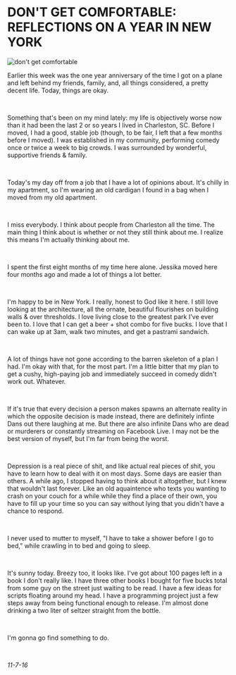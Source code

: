 DON'T GET COMFORTABLE: REFLECTIONS ON A YEAR IN NEW YORK
===

![don't get comfortable](https://i.imgur.com/CzXQIUZ.jpg)

Earlier this week was the one year anniversary of the time I got on a plane and left behind my friends, family, and, all things considered, a pretty decent life. Today, things are okay. 

<br />

Something that's been on my mind lately: my life is objectively worse now than it had been the last 2 or so years I lived in Charleston, SC. Before I moved, I had a good, stable job (though, to be fair, I left that a few months before I moved). I was established in my community, performing comedy once or twice a week to big crowds. I was surrounded by wonderful, supportive friends & family. 

<br />

Today's my day off from a job that I have a lot of opinions about. It's chilly in my apartment, so I'm wearing an old cardigan I found in a bag when I moved from my old apartment. 

<br />

I miss everybody. I think about people from Charleston all the time. The main thing I think about is whether or not they still think about me. I realize this means I'm actually thinking about me.

<br />

I spent the first eight months of my time here alone. Jessika moved here four months ago and made a lot of things a lot better.

<br />

I'm happy to be in New York. I really, honest to God like it here. I still love looking at the architecture, all the ornate, beautiful flourishes on building walls & over thresholds. I love living close to the greatest park I've ever been to. I love that I can get a beer + shot combo for five bucks. I love that I can wake up at 3am, walk two minutes, and get a pastrami sandwich. 

<br />

A lot of things have not gone according to the barren skeleton of a plan I had. I'm okay with that, for the most part. I'm a little bitter that my plan to get a cushy, high-paying job and immediately succeed in comedy didn't work out. Whatever. 

<br />

If it's true that every decision a person makes spawns an alternate reality in which the opposite decision is made instead, there are definitely infinte Dans out there laughing at me. But there are also infinite Dans who are dead or murderers or constantly streaming on Facebook Live. I may not be the best version of myself, but I'm far from being the worst. 

<br />

Depression is a real piece of shit, and like actual real pieces of shit, you have to learn how to deal with it on most days. Some days are easier than others. A while ago, I stopped having to think about it altogether, but I knew that wouldn't last forever. Like an old aquaintence who texts you wanting to crash on your couch for a while while they find a place of their own, you have to fill up your time so you can say without lying that you didn't have a chance to respond.

<br />

I never used to mutter to myself, "I have to take a shower before I go to bed," while crawling in to bed and going to sleep.

<br />

It's sunny today. Breezy too, it looks like. I've got about 100 pages left in a book I don't really like. I have three other books I bought for five bucks total from some guy on the street just waiting to be read. I have a few ideas for scripts floating around my head. I have a programming project just a few steps away from being functional enough to release. I'm almost done drinking a two liter of seltzer straight from the bottle. 

<br />

I'm gonna go find something to do.

<br />

*11-7-16*